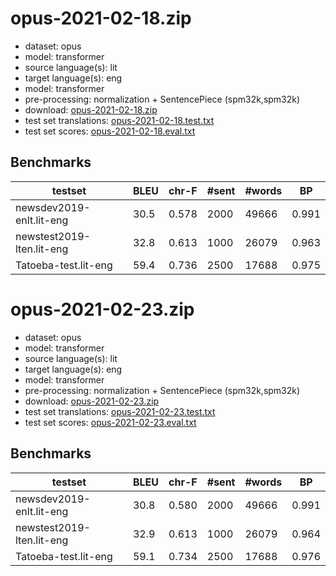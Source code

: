 # opus-2021-02-18.zip

* dataset: opus
* model: transformer
* source language(s): lit
* target language(s): eng
* model: transformer
* pre-processing: normalization + SentencePiece (spm32k,spm32k)
* download: [opus-2021-02-18.zip](https://object.pouta.csc.fi/Tatoeba-MT-models/lit-eng/opus-2021-02-18.zip)
* test set translations: [opus-2021-02-18.test.txt](https://object.pouta.csc.fi/Tatoeba-MT-models/lit-eng/opus-2021-02-18.test.txt)
* test set scores: [opus-2021-02-18.eval.txt](https://object.pouta.csc.fi/Tatoeba-MT-models/lit-eng/opus-2021-02-18.eval.txt)

## Benchmarks

| testset | BLEU  | chr-F | #sent | #words | BP |
|---------|-------|-------|-------|--------|----|
| newsdev2019-enlt.lit-eng 	| 30.5 	| 0.578 	| 2000 	| 49666 	| 0.991 |
| newstest2019-lten.lit-eng 	| 32.8 	| 0.613 	| 1000 	| 26079 	| 0.963 |
| Tatoeba-test.lit-eng 	| 59.4 	| 0.736 	| 2500 	| 17688 	| 0.975 |

# opus-2021-02-23.zip

* dataset: opus
* model: transformer
* source language(s): lit
* target language(s): eng
* model: transformer
* pre-processing: normalization + SentencePiece (spm32k,spm32k)
* download: [opus-2021-02-23.zip](https://object.pouta.csc.fi/Tatoeba-MT-models/lit-eng/opus-2021-02-23.zip)
* test set translations: [opus-2021-02-23.test.txt](https://object.pouta.csc.fi/Tatoeba-MT-models/lit-eng/opus-2021-02-23.test.txt)
* test set scores: [opus-2021-02-23.eval.txt](https://object.pouta.csc.fi/Tatoeba-MT-models/lit-eng/opus-2021-02-23.eval.txt)

## Benchmarks

| testset | BLEU  | chr-F | #sent | #words | BP |
|---------|-------|-------|-------|--------|----|
| newsdev2019-enlt.lit-eng 	| 30.8 	| 0.580 	| 2000 	| 49666 	| 0.991 |
| newstest2019-lten.lit-eng 	| 32.9 	| 0.613 	| 1000 	| 26079 	| 0.964 |
| Tatoeba-test.lit-eng 	| 59.1 	| 0.734 	| 2500 	| 17688 	| 0.976 |

